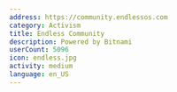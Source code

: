 ```yaml
---
address: https://community.endlessos.com
category: Activism
title: Endless Community
description: Powered by Bitnami
userCount: 5096
icon: endless.jpg
activity: medium
language: en_US
---
```

